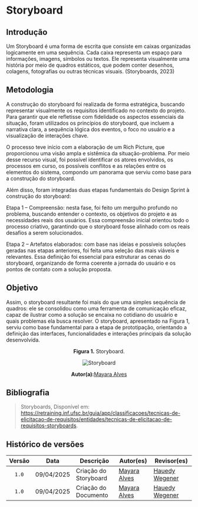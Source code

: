 # Storyboard

## Introdução

Um Storyboard é uma forma de escrita que consiste em caixas organizadas logicamente
em uma sequência. Cada caixa representa um espaço para informações, imagens, símbolos
ou textos. Ele representa visualmente uma história por meio de quadros estáticos, que
podem conter desenhos, colagens, fotografias ou outras técnicas visuais.
(Storyboards, 2023)

## Metodologia 

A construção do storyboard foi realizada de forma estratégica, buscando representar visualmente os requisitos identificado no contexto do projeto. Para garantir que ele refletisse com fidelidade os aspectos essenciais da situação, foram utilizados os princípios do storyboard, que incluem a narrativa clara, a sequência lógica dos eventos, o foco no usuário e a visualização de interações chave.

O processo teve início com a elaboração de um Rich Picture, que proporcionou uma visão ampla e sistêmica da situação-problema. Por meio desse recurso visual, foi possível identificar os atores envolvidos, os processos em curso, os possíveis conflitos e as relações entre os elementos do sistema, compondo um panorama que serviu como base para a construção do storyboard.

Além disso, foram integradas duas etapas fundamentais do Design Sprint à construção do storyboard:

Etapa 1 – Compreensão: nesta fase, foi feito um mergulho profundo no problema, buscando entender o contexto, os objetivos do projeto e as necessidades reais dos usuários. Essa compreensão inicial orientou todo o processo criativo, garantindo que o storyboard fosse alinhado com os reais desafios a serem solucionados.

Etapa 2 – Artefatos elaborados: com base nas ideias e possíveis soluções geradas nas etapas anteriores, foi feita uma seleção das mais viáveis e relevantes. Essa definição foi essencial para estruturar as cenas do storyboard, organizando de forma coerente a jornada do usuário e os pontos de contato com a solução proposta.

## Objetivo

Assim, o storyboard resultante foi mais do que uma simples sequência de quadros: ele se consolidou como uma ferramenta de comunicação eficaz, capaz de ilustrar como a solução se encaixa no cotidiano do usuário e quais problemas ela busca resolver. O storyboard, apresentado na Figura 1, serviu como base fundamental para a etapa de prototipação, orientando a definição das interfaces, funcionalidades e interações principais da solução desenvolvida.

  <p align="center"> <b>Figura 1.</b> Storyboard.</p>

<div align="center">

 ![Storyboard](/assets/Storyboard.jpg)

<p align="center"><b>Autor(a):</b><a href="https://github.com/mayara=tech" target = "_blank">Mayara Alves</a></p>
 
</div> 

## Bibliografia

> Storyboards, Disponível em: <https://retraining.inf.ufsc.br/guia/app/classificacoes/tecnicas-de-elicitacao-de-requisitos/entidades/tecnicas-de-elicitacao-de-requisitos-storyboards>.


## Histórico de versões 

|Versão  |   Data    | Descrição | Autor(es)     | Revisor(es)|
|:-----: | :----:    | ------    | ----------    | ----------|
|`1.0`|09/04/2025|Criação do Storyboard | [Mayara Alves](https://github.com/mayara-tech) | [Hauedy Wegener](https://github.com/HauedyWS)|
|`1.0`|09/04/2025|Criação do Documento | [Mayara Alves](https://github.com/mayara-tech) | [Hauedy Wegener](https://github.com/HauedyWS)|

